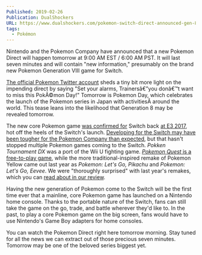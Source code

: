 ```yaml
---
Published: 2019-02-26
Publication: DualShockers
URL: https://www.dualshockers.com/pokemon-switch-direct-announced-gen-8-reveal/
tags:
  - Pokémon
---
```

Nintendo and the Pokemon Company have announced that a new Pokemon Direct will happen tomorrow at 9:00 AM EST / 6:00 AM PST. It will last seven minutes and will contain "new information," presumably on the brand new Pokemon Generation VIII game for Switch.

[The official Pokemon Twitter account](https://twitter.com/Pokemon/status/1100395765795500032) sheds a tiny bit more light on the impending direct by saying "Set your alarms, Trainersâ€”you donâ€™t want to miss this PokÃ©mon Day!" Tomorrow is Pokemon Day, which celebrates the launch of the Pokemon series in Japan with activitiesÂ around the world. This tease leans into the likelihood that Generation 8 may be revealed tomorrow.

The new core Pokemon game [was confirmed for](https://www.dualshockers.com/core-pokemon-game-confirmed-switch-nintendos-e3-spotlight-event/) Switch back [at E3 2017](https://www.dualshockers.com/core-pokemon-game-confirmed-switch-nintendos-e3-spotlight-event/), hot off the heels of the Switch's launch. [Developing for the Switch may have been tougher for the Pokemon Company than expected](https://www.dualshockers.com/pokemon-ceo-developing-switch/), but that hasn't stopped multiple Pokemon games coming to the Switch. _Pokken Tournament DX_ was a port of the Wii U fighting game. [_Pokemon Quest_ is a free-to-play game](https://www.dualshockers.com/pokemon-quest-new-free-play-title-available-nintendo-switch-right-now/), while the more traditional-inspired remake of Pokemon Yellow came out last year as _Pokemon: Let's Go, Pikachu_ and _Pokemon: Let's Go, Eevee_. We were "thoroughly surprised" with last year's remakes, which you can [read about in our review](https://www.dualshockers.com/pokemon-lets-go-pikachu-review-switch/).

Having the new generation of Pokemon come to the Switch will be the first time ever that a mainline, core Pokemon game has launched on a Nintendo home console. Thanks to the portable nature of the Switch, fans can still take the game on the go, trade, and battle wherever they'd like to. In the past, to play a core Pokemon game on the big screen, fans would have to use Nintendo's Game Boy adapters for home consoles.

You can watch the Pokemon Direct right here tomorrow morning. Stay tuned for all the news we can extract out of those precious seven minutes. Tomorrow may be one of the beloved series biggest yet.